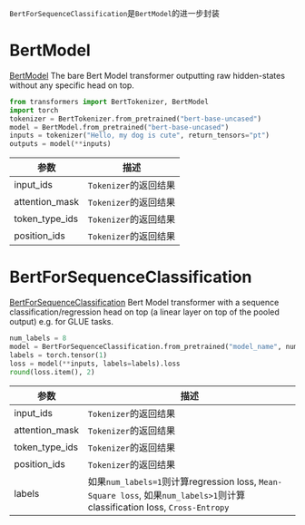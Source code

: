 `BertForSequenceClassification`是`BertModel`的进一步封装

# BertModel
[BertModel](https://huggingface.co/docs/transformers/model_doc/bert#transformers.BertModel)
The bare Bert Model transformer outputting raw hidden-states without any specific head on top.

```python
from transformers import BertTokenizer, BertModel
import torch
tokenizer = BertTokenizer.from_pretrained("bert-base-uncased")
model = BertModel.from_pretrained("bert-base-uncased")
inputs = tokenizer("Hello, my dog is cute", return_tensors="pt")
outputs = model(**inputs)
```

参数|描述
--|--
input_ids|`Tokenizer`的返回结果
attention_mask|`Tokenizer`的返回结果
token_type_ids|`Tokenizer`的返回结果
position_ids|`Tokenizer`的返回结果

# BertForSequenceClassification
[BertForSequenceClassification](https://huggingface.co/docs/transformers/model_doc/bert#transformers.BertForSequenceClassification)
Bert Model transformer with a sequence classification/regression head on top (a linear layer on top of the pooled output) e.g. for GLUE tasks.
```python
num_labels = 8
model = BertForSequenceClassification.from_pretrained("model_name", num_labels=num_labels)
labels = torch.tensor(1)
loss = model(**inputs, labels=labels).loss
round(loss.item(), 2)

```

参数|描述
--|--
input_ids|`Tokenizer`的返回结果
attention_mask |`Tokenizer`的返回结果
token_type_ids|`Tokenizer`的返回结果
position_ids|`Tokenizer`的返回结果
labels|如果`num_labels=1`则计算regression loss, `Mean-Square loss`, 如果`num_labels>1`则计算classification loss, `Cross-Entropy`